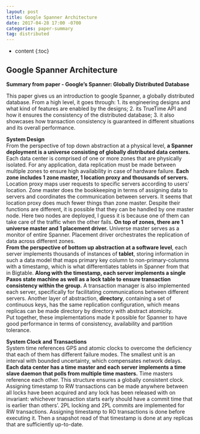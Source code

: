 ```yaml
---
layout: post
title: Google Spanner Architecture
date: 2017-04-28 17:00 -0700
categories: paper-summary
tag: distributed
---
```

* content
{:toc}




## Google Spanner Architecture

__Summary from paper - Google’s Spanner: Globally Distributed Database__  

This paper gives us an introduction to google Spanner, a globally distributed database. From a high level, it goes through: 1. its engineering designs and what kind of features are enabled by the designs; 2. its TrueTime API and how it ensures the consistency of the distributed database; 3. it also showcases how transaction consistency is guaranteed in different situations and its overall performance.

__System Design__  
From the perspective of top down abstraction at a physical level, __a Spanner deployment is a universe consisting of globally distributed data centers.__ Each data center is comprised of one or more zones that are physically isolated. For any application, data replication must be made between multiple zones to ensure high availability in case of hardware failure. __Each zone includes 1 zone master, 1 location proxy and thousands of servers.__ Location proxy maps user requests to specific servers according to users’ location. Zone master does the bookkeeping in terms of assigning data to servers and coordinates the communication between servers. It seems that location proxy does much fewer things than zone master. Despite their functions are different, it is possible that they can be handled by one master node. Here two nodes are deployed, I guess it is because one of them can take care of the traffic when the other fails. __On top of zones, there are 1 universe master and 1 placement driver.__ Universe master serves as a monitor of entire Spanner. Placement driver orchestrates the replication of data across different zones.  
__From the perspective of bottom up abstraction at a software level__, each server implements thousands of instances of __tablet__, storing information in such a data model that maps primary key column to non-primary-columns with a timestamp, which is what differentiates tablets in Spanner from that in Bigtable. __Along with the timestamp, each server implements a single Paxos state machine as well as a lock table to ensure transaction consistency within the group.__ A transaction manager is also implemented each server, specifically for facilitating communications between different servers. Another layer of abstraction, __directory__, containing a set of continuous keys, has the same replication configuration, which means replicas can be made directory by directory with abstract atomicity.  
Put together, these implementations made it possible for Spanner to have good performance in terms of consistency, availability and partition tolerance.

__System Clock and Transactions__  
System time references GPS and atomic clocks to overcome the deficiency that each of them has different failure modes. The smallest unit is an interval with bounded uncertainty, which compensates network delays. __Each data center has a time master and each server implements a time slave daemon that polls from multiple time masters.__ Time masters reference each other. This structure ensures a globally consistent clock.  
Assigning timestamp to RW transactions can be made anywhere between all locks have been acquired and any lock has been released with on invariant: whichever transaction starts early should have a commit time that is earlier than others’. 2PL locking and 2PL commits are implemented for RW transactions. Assigning timestamp to RO transactions is done before executing it. Then a snapshot read of that timestamp is done at any replicas that are sufficiently up-to-date.
